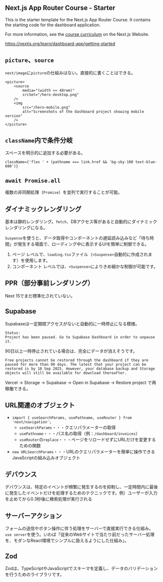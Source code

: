 ## Next.js App Router Course - Starter

This is the starter template for the Next.js App Router Course. It contains the starting code for the dashboard application.

For more information, see the [course curriculum](https://nextjs.org/learn) on the Next.js Website.

https://nextjs.org/learn/dashboard-app/getting-started

## `picture`、`source`

`next/image`に`picture`の仕組みはない。直接的に書くことはできる。

```
<picture>
	<source
		media="(width >= 48rem)"
		srcSet="/hero-desktop.png"
	/>
	<img
		src="/hero-mobile.png"
		alt="Screenshots of the dashboard project showing mobile version"
	/>
</picture>
```

## `className`内で条件分岐

スペースを明示的に追加する必要がある。

```
className={'flex ' + (pathname === link.href && 'bg-sky-100 text-blue-600')}
```

## `await Promise.all`

複数の非同期処理（`Promise`）を並列で実行することが可能。

## ダイナミックレンダリング

基本は静的レンダリング。`fetch`、DBアクセス等があると自動的にダイナミックレンダリングになる。

`Suspense`を使うと、データ取得やコンポーネントの遅延読み込みなど「待ち時間」が発生する場面で、ローディング中に表示するUIを簡単に制御できる。

1. ページ レベルで、`loading.tsx`ファイル（`<Suspense>`自動的に作成されます）を使用します。
2. コンポーネント レベルでは、`<Suspense>`によりきめ細かな制御が可能です。

## PPR（部分事前レンダリング）

Next 15でまだ標準化されていない。

## Supabase

Supabaseは一定期間アクセスがないと自動的に一時停止になる模様。

```
Status:
Project has been paused. Go to Supabase Dashboard in order to unpause it.
```

90日以上一時停止されている場合は、完全にデータが消えそうです。

```
Free projects cannot be restored through the dashboard if they are paused for more than 90 days. The latest that your project can be restored is by 18 Sep 2025. However, your database backup and Storage objects will still be available for download thereafter.
```

Vercel → Storage → Supabase → Open in Supabase → Restore project で再稼働できる。

## URL関連のオブジェクト

- `import { useSearchParams, usePathname, useRouter } from 'next/navigation';`
	- `useSearchParams`・・・クエリパラメーターの取得
	- `usePathname`・・・パス名の取得（例：`/dashboard/invoices`）
	- `useRouter`の`replace`・・・ページをリロードせずにURLだけを変更するための関数
- `new URLSearchParams`・・・URLのクエリパラメーターを簡単に操作できるJavaScriptの組み込みオブジェクト

## デバウンス

デバウンスは、特定のイベントが頻繁に発生するのを抑制し、一定時間内に最後に発生したイベントだけを処理するためのテクニックです。例）ユーザーが入力を止めてから0.3秒後に検索処理が実行される

## サーバーアクション

フォームの送信やボタン操作に伴う処理をサーバーで直接実行できる仕組み。`use server`を使う。いわば「従来のWebサイトで当たり前だったサーバー処理を、モダンなReact環境でシンプルに扱えるようにした仕組み」。

## Zod

Zodは、TypeScriptやJavaScriptでスキーマを定義し、データのバリデーションを行うためのライブラリです。